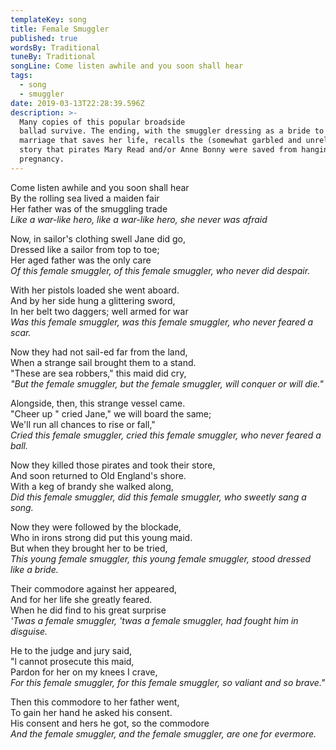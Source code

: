 ```yaml
---
templateKey: song
title: Female Smuggler
published: true
wordsBy: Traditional
tuneBy: Traditional
songLine: Come listen awhile and you soon shall hear
tags:
  - song
  - smuggler
date: 2019-03-13T22:28:39.596Z
description: >-
  Many copies of this popular broadside
  ballad survive. The ending, with the smuggler dressing as a bride to encourage a
  marriage that saves her life, recalls the (somewhat garbled and unreliable)
  story that pirates Mary Read and/or Anne Bonny were saved from hanging by
  pregnancy.
---
```

Come listen awhile and you soon shall hear\
By the rolling sea lived a maiden fair\
Her father was of the smuggling trade\
_Like a war-like hero, like a war-like hero, she never was afraid_

Now, in sailor's clothing swell Jane did go,\
Dressed like a sailor from top to toe;\
Her aged father was the only care\
_Of this female smuggler, of this female smuggler, who never did despair._

With her pistols loaded she went aboard.\
And by her side hung a glittering sword,\
In her belt two daggers; well armed for war\
_Was this female smuggler, was this female smuggler, who never feared a scar._

Now they had not sail-ed far from the land,\
When a strange sail brought them to a stand.\
"These are sea robbers," this maid did cry,\
_"But the female smuggler, but the female smuggler, will conquer or will die."_

Alongside, then, this strange vessel came.\
"Cheer up " cried Jane," we will board the same;\
We'll run all chances to rise or fall,"\
_Cried this female smuggler, cried this female smuggler, who never feared a ball._

Now they killed those pirates and took their store,\
And soon returned to Old England's shore.\
With a keg of brandy she walked along,\
_Did this female smuggler, did this female smuggler, who sweetly sang a song._

Now they were followed by the blockade,\
Who in irons strong did put this young maid.\
But when they brought her to be tried,\
_This young female smuggler, this young female smuggler, stood dressed like a bride._

Their commodore against her appeared,\
And for her life she greatly feared.\
When he did find to his great surprise\
_'Twas a female smuggler, 'twas a female smuggler, had fought him in disguise._

He to the judge and jury said,\
"l cannot prosecute this maid,\
Pardon for her on my knees I crave,\
_For this female smuggler, for this female smuggler, so valiant and so brave."_

Then this commodore to her father went,\
To gain her hand he asked his consent.\
His consent and hers he got, so the commodore\
_And the female smuggler, and the female smuggler, are one for evermore._
